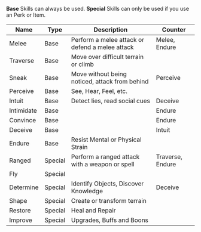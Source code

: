 **Base** Skills can always be used.
**Special** Skills can only be used if you use an Perk or Item.

| Name       | Type    | Description                                     | Counter          |
| ---------- | ------- | ----------------------------------------------- | ---------------- |
| Melee      | Base    | Perform a melee attack or defend a melee attack | Melee, Endure    |
| Traverse   | Base    | Move over difficult terrain or climb            |                  |
| Sneak      | Base    | Move without being noticed, attack from behind  | Perceive         |
| Perceive   | Base    | See, Hear, Feel, etc.                           |                  |
| Intuit     | Base    | Detect lies, read social cues                   | Deceive          |
| Intimidate | Base    |                                                 | Endure           |
| Convince   | Base    |                                                 | Endure           |
| Deceive    | Base    |                                                 | Intuit           |
| Endure     | Base    | Resist Mental or Physical Strain                |                  |
| Ranged     | Special | Perform a ranged attack with a weapon or spell  | Traverse, Endure |
| Fly        | Special |                                                 |                  |
| Determine  | Special | Identify Objects, Discover Knowledge            | Deceive          |
| Shape      | Special | Create or transform terrain                     |                  |
| Restore    | Special | Heal and Repair                                 |                  |
| Improve    | Special | Upgrades, Buffs and Boons                       |                  |

